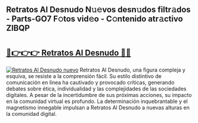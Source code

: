 ## Retratos Al Desnudo N𝚞𝚎vos desn𝚞dos filtr𝚊dos - Parts-GO7 F𝚘tos vid𝚎o - C𝚘ntenido atr𝚊ctivo ZIBQP

# <h2><a href="http://mb0aai.tromn.icu/?c=Retratos+Al+Desnudo">🔗👉👉👉 Retratos Al Desnudo 🔗🔗</a></h2>

[![Retratos Al Desnudo nuevo](https://i.imgur.com/pEAQMta.gif)](http://mb0aai.tromn.icu/?c=Retratos+Al+Desnudo)
Retratos Al Desnudo, una figura compleja y esquiva, se resiste a la comprensión fácil. Su estilo distintivo de comunicación en línea ha cautivado y provocado críticas, generando debates sobre ética, individualidad y las complejidades de las sociedades digitales. A pesar de la incertidumbre de sus próximas acciones, su impacto en la comunidad virtual es profundo. La determinación inquebrantable y el magnetismo innegable impulsan a Retratos Al Desnudo a nuevas alturas en la comunidad digital.
